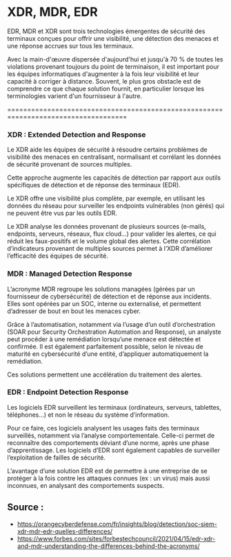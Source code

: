 # XDR, MDR, EDR

EDR, MDR et XDR sont trois technologies émergentes de sécurité des terminaux conçues pour offrir une visibilité, une détection des menaces et une réponse accrues 
sur tous les terminaux.

Avec la main-d'œuvre dispersée d'aujourd'hui et jusqu'à 70 % de toutes les violations provenant toujours du point de terminaison, il est important pour les équipes 
informatiques d'augmenter à la fois leur visibilité et leur capacité à corriger à distance. Souvent, le plus gros obstacle est de comprendre ce que chaque solution 
fournit, en particulier lorsque les terminologies varient d'un fournisseur à l'autre.

====================================================================================
### XDR : Extended Detection and Response

Le XDR aide les équipes de sécurité à résoudre certains problèmes de visibilité des menaces en centralisant,
normalisant et corrélant les données de sécurité provenant de sources multiples.

Cette approche augmente les capacités de détection par rapport aux outils spécifiques de détection et de réponse des terminaux (EDR).

Le XDR offre une visibilité plus complète, par exemple, en utilisant les données du réseau pour surveiller les endpoints vulnérables (non gérés) qui ne peuvent être 
vus par les outils EDR.

Le XDR analyse les données provenant de plusieurs sources (e-mails, endpoints, serveurs, réseaux, flux cloud…) pour valider les alertes, ce qui réduit les 
faux-positifs et le volume global des alertes. Cette corrélation d’indicateurs provenant de multiples sources permet à l’XDR d’améliorer l’efficacité des équipes de sécurité.


### MDR : Managed Detection Response

L’acronyme MDR regroupe les solutions managées (gérées par un fournisseur de cybersécurité) de détection et de réponse aux incidents. 
Elles sont opérées par un SOC, interne ou externalisé, et permettent d’adresser de bout en bout les menaces cyber.

Grâce à l’automatisation, notamment via l’usage d’un outil d’orchestration (SOAR pour Security Orchestration Automation and Response), 
un analyste peut procéder à une remédiation lorsqu’une menace est détectée et confirmée. Il est également parfaitement possible, 
selon le niveau de maturité en cybersécurité d’une entité, d’appliquer automatiquement la remédiation.

Ces solutions permettent une accélération du traitement des alertes.


### EDR : Endpoint Detection Response
Les logiciels EDR surveillent les terminaux (ordinateurs, serveurs, tablettes, téléphones…) et non le réseau du système d’information.

Pour ce faire, ces logiciels analysent les usages faits des terminaux surveillés, notamment via l’analyse comportementale. 
Celle-ci permet de reconnaître des comportements déviant d’une norme, après une phase d’apprentissage. Les logiciels d’EDR sont également capables 
de surveiller l’exploitation de failles de sécurité.

L’avantage d’une solution EDR est de permettre à une entreprise de se protéger à la fois contre les attaques connues (ex : un virus) mais aussi inconnues, 
en analysant des comportements suspects.


## Source :
- https://orangecyberdefense.com/fr/insights/blog/detection/soc-siem-xdr-mdr-edr-quelles-differences/
- https://www.forbes.com/sites/forbestechcouncil/2021/04/15/edr-xdr-and-mdr-understanding-the-differences-behind-the-acronyms/

